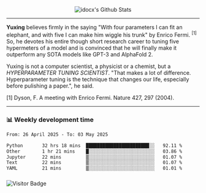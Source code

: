 <div align="center">
    <img align="center" src="https://github-readme-stats.vercel.app/api?username=idocx&show_icons=true&count_private=true&hide_border=true" alt="idocx's Github Stats"></img>
</div>

---

**Yuxing** believes firmly in the saying "With four parameters I can fit an elephant, and with five I can make him wiggle his trunk" by Enrico Fermi. <sup>[1]</sup> So, he devotes his entire though short research career to tuning five hypermeters of a model and is convinced that he will finally make it outperform any SOTA models like GPT-3 and AlphaFold 2.

Yuxing is not a computer scientist, a physicist or a chemist, but a *HYPERPARAMETER TUNING SCIENTIST*. "That makes a lot of difference. Hyperparameter tuning is the technique that changes our life, especially before pulishing a paper.", he said.

[1] Dyson, F. A meeting with Enrico Fermi. Nature 427, 297 (2004).


---

### 📊 Weekly development time
<!--START_SECTION:waka-->

```txt
From: 26 April 2025 - To: 03 May 2025

Python       32 hrs 18 mins  ███████████████████████░░   92.11 %
Other        1 hr 21 mins    █░░░░░░░░░░░░░░░░░░░░░░░░   03.86 %
Jupyter      22 mins         ▒░░░░░░░░░░░░░░░░░░░░░░░░   01.07 %
Text         22 mins         ▒░░░░░░░░░░░░░░░░░░░░░░░░   01.07 %
YAML         21 mins         ▒░░░░░░░░░░░░░░░░░░░░░░░░   01.01 %
```

<!--END_SECTION:waka-->

### 

![Visitor Badge](https://visitor-badge.laobi.icu/badge?page_id=idocx.idocx)